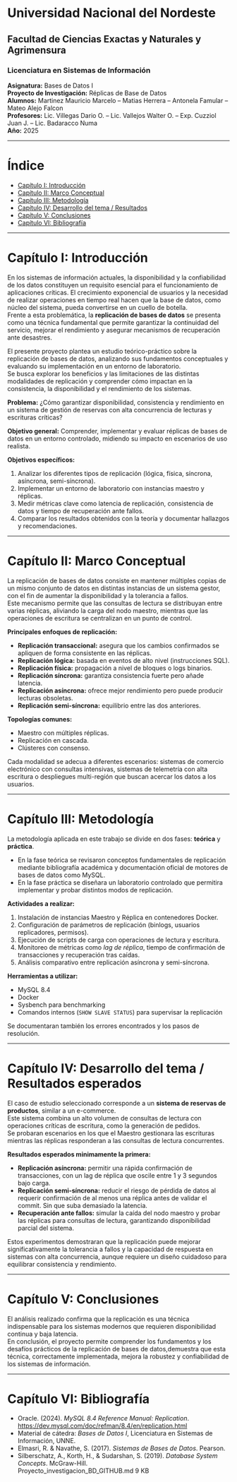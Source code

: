 # Universidad Nacional del Nordeste
## Facultad de Ciencias Exactas y Naturales y Agrimensura  
### Licenciatura en Sistemas de Información  
**Asignatura:** Bases de Datos I  
**Proyecto de Investigación:** Réplicas de Base de Datos  
**Alumnos:** Martinez Mauricio Marcelo – Matias Herrera – Antonela Famular – Mateo Alejo Falcon  
**Profesores:** Lic. Villegas Dario O. – Lic. Vallejos Walter O. – Exp. Cuzziol Juan J. – Lic. Badaracco Numa  
**Año:** 2025  

---

# Índice  
- [Capítulo I: Introducción](#capítulo-i-introducción)  
- [Capítulo II: Marco Conceptual](#capítulo-ii-marco-conceptual)  
- [Capítulo III: Metodología](#capítulo-iii-metodología)  
- [Capítulo IV: Desarrollo del tema / Resultados](#capítulo-iv-desarrollo-del-tema--resultados)  
- [Capítulo V: Conclusiones](#capítulo-v-conclusiones)  
- [Capítulo VI: Bibliografía](#capítulo-vi-bibliografía)  

---

# Capítulo I: Introducción
En los sistemas de información actuales, la disponibilidad y la confiabilidad de los datos constituyen un requisito esencial para el funcionamiento de aplicaciones críticas. El crecimiento exponencial de usuarios y la necesidad de realizar operaciones en tiempo real hacen que la base de datos, como núcleo del sistema, pueda convertirse en un cuello de botella.  
Frente a esta problemática, la **replicación de bases de datos** se presenta como una técnica fundamental que permite garantizar la continuidad del servicio, mejorar el rendimiento y asegurar mecanismos de recuperación ante desastres.  

El presente proyecto plantea un estudio teórico-práctico sobre la replicación de bases de datos, analizando sus fundamentos conceptuales y evaluando su implementación en un entorno de laboratorio.  
Se busca explorar los beneficios y las limitaciones de las distintas modalidades de replicación y comprender cómo impactan en la consistencia, la disponibilidad y el rendimiento de los sistemas.  

**Problema:** ¿Cómo garantizar disponibilidad, consistencia y rendimiento en un sistema de gestión de reservas con alta concurrencia de lecturas y escrituras críticas?  

**Objetivo general:** Comprender, implementar y evaluar réplicas de bases de datos en un entorno controlado, midiendo su impacto en escenarios de uso realista.  

**Objetivos específicos:**  
1. Analizar los diferentes tipos de replicación (lógica, física, síncrona, asíncrona, semi-síncrona).  
2. Implementar un entorno de laboratorio con instancias maestro y réplicas.  
3. Medir métricas clave como latencia de replicación, consistencia de datos y tiempo de recuperación ante fallos.  
4. Comparar los resultados obtenidos con la teoría y documentar hallazgos y recomendaciones.  

---

# Capítulo II: Marco Conceptual
La replicación de bases de datos consiste en mantener múltiples copias de un mismo conjunto de datos en distintas instancias de un sistema gestor, con el fin de aumentar la disponibilidad y la tolerancia a fallos.  
Este mecanismo permite que las consultas de lectura se distribuyan entre varias réplicas, aliviando la carga del nodo maestro, mientras que las operaciones de escritura se centralizan en un punto de control.  

**Principales enfoques de replicación:**  
- **Replicación transaccional:** asegura que los cambios confirmados se apliquen de forma consistente en las réplicas.  
- **Replicación lógica:** basada en eventos de alto nivel (instrucciones SQL).  
- **Replicación física:** propagación a nivel de bloques o logs binarios.  
- **Replicación síncrona:** garantiza consistencia fuerte pero añade latencia.  
- **Replicación asíncrona:** ofrece mejor rendimiento pero puede producir lecturas obsoletas.  
- **Replicación semi-síncrona:** equilibrio entre las dos anteriores.  

**Topologías comunes:**  
- Maestro con múltiples réplicas.  
- Replicación en cascada.  
- Clústeres con consenso.  

Cada modalidad se adecua a diferentes escenarios: sistemas de comercio electrónico con consultas intensivas, sistemas de telemetría con alta escritura o despliegues multi-región que buscan acercar los datos a los usuarios.  

---

# Capítulo III: Metodología
La metodología aplicada en este trabajo se divide en dos fases: **teórica** y **práctica**.  

- En la fase teórica se revisaron conceptos fundamentales de replicación mediante bibliografía académica y documentación oficial de motores de bases de datos como MySQL.  
- En la fase práctica se diseñara un laboratorio controlado que permitira implementar y probar distintos modos de replicación.

**Actividades a realizar:**  
1. Instalación de instancias Maestro y Réplica en contenedores Docker.  
2. Configuración de parámetros de replicación (binlogs, usuarios replicadores, permisos).  
3. Ejecución de scripts de carga con operaciones de lectura y escritura.  
4. Monitoreo de métricas como *lag de réplica*, tiempo de confirmación de transacciones y recuperación tras caídas.  
5. Análisis comparativo entre replicación asíncrona y semi-síncrona.

**Herramientas a utilizar:**  
- MySQL 8.4  
- Docker  
- Sysbench para benchmarking  
- Comandos internos (`SHOW SLAVE STATUS`) para supervisar la replicación  

Se documentaran también los errores encontrados y los pasos de resolución.  

---

# Capítulo IV: Desarrollo del tema / Resultados esperados
El caso de estudio seleccionado corresponde a un **sistema de reservas de productos**, similar a un e-commerce.  
Este sistema combina un alto volumen de consultas de lectura con operaciones críticas de escritura, como la generación de pedidos.  
Se probaran escenarios en los que el Maestro gestionara las escrituras mientras las réplicas responderan a las consultas de lectura concurrentes.

**Resultados esperados minimamente la primera:**  
- **Replicación asíncrona:** permitir una rápida confirmación de transacciones, con un lag de réplica que oscile entre 1 y 3 segundos bajo carga.
- **Replicación semi-síncrona:** reducir el riesgo de pérdida de datos al requerir confirmación de al menos una réplica antes de validar el commit. Sin que suba demasiado la latencia.
- **Recuperación ante fallos:** simular la caída del nodo maestro y probar las réplicas para consultas de lectura, garantizando disponibilidad parcial del sistema. 

Estos experimentos demostraran que la replicación puede mejorar significativamente la tolerancia a fallos y la capacidad de respuesta en sistemas con alta concurrencia, aunque requiere un diseño cuidadoso para equilibrar consistencia y rendimiento.  

---

# Capítulo V: Conclusiones
El análisis realizado confirma que la replicación es una técnica indispensable para los sistemas modernos que requieren disponibilidad continua y baja latencia.  
En conclusión, el proyecto permite comprender los fundamentos y los desafíos prácticos de la replicación de bases de datos,demuestra que esta técnica, correctamente implementada, mejora la robustez y confiabilidad de los sistemas de información.  

---

# Capítulo VI: Bibliografía
- Oracle. (2024). *MySQL 8.4 Reference Manual: Replication*. https://dev.mysql.com/doc/refman/8.4/en/replication.html  
- Material de cátedra: *Bases de Datos I*, Licenciatura en Sistemas de Información, UNNE.  
- Elmasri, R. & Navathe, S. (2017). *Sistemas de Bases de Datos*. Pearson.  
- Silberschatz, A., Korth, H., & Sudarshan, S. (2019). *Database System Concepts*. McGraw-Hill.  
Proyecto_investigacion_BD_GITHUB.md
9 KB

